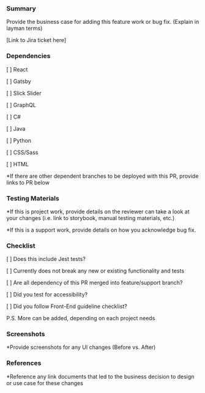 ### Summary

Provide the business case for adding this feature work or bug fix. (Explain in layman terms)

[Link to Jira ticket here]

 

### Dependencies

[ ] React

[ ] Gatsby

[ ] Slick Slider

[ ] GraphQL

[ ] C#

[ ] Java

[ ] Python

[ ] CSS/Sass

[ ] HTML

*If there are other dependent branches to be deployed with this PR, provide links to PR below

 

### Testing Materials

*If this is project work, provide details on the reviewer can take a look at your changes (i.e. link to storybook, manual testing materials, etc.)

*If this is a support work, provide details on how you acknowledge bug fix.

 

### Checklist

[ ] Does this include Jest tests?

[ ] Currently does not break any new or existing functionality and tests

[ ] Are all dependency of this PR merged into feature/support branch?

[ ] Did you test for accessibility?

[ ] Did you follow Front-End guideline checklist?

P.S. More can be added, depending on each project needs

 

### Screenshots

*Provide screenshots for any UI changes (Before vs. After)

 

### References

*Reference any link documents that led to the business decision to design or use case for these changes
